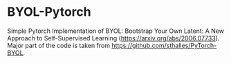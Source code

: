 # BYOL-Pytorch
Simple Pytorch Implementation of BYOL: Bootstrap Your Own Latent: A New Approach to Self-Supervised Learning (https://arxiv.org/abs/2006.07733).
Major part of the code is taken from https://github.com/sthalles/PyTorch-BYOL.

